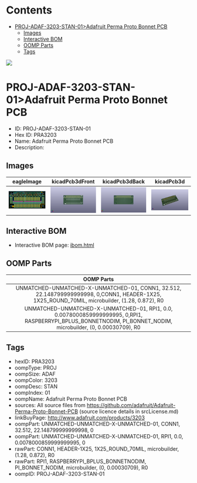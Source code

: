 



Contents
========

* [PROJ-ADAF-3203-STAN-01>Adafruit Perma Proto Bonnet PCB](#proj-adaf-3203-stan-01adafruit-perma-proto-bonnet-pcb)
	* [Images](#images)
	* [Interactive BOM](#interactive-bom)
	* [OOMP Parts](#oomp-parts)
	* [Tags](#tags)
  
![][im]
# PROJ-ADAF-3203-STAN-01>Adafruit Perma Proto Bonnet PCB

- ID: PROJ-ADAF-3203-STAN-01
- Hex ID: PRA3203
- Name: Adafruit Perma Proto Bonnet PCB
- Description: 

## Images
  
  

|eagleImage|kicadPcb3dFront|kicadPcb3dBack|kicadPcb3d|
| :---: | :---: | :---: | :---: |
|[![eagleImage](eagleImage_140.png)](eagleImage_600.png)|[![kicadPcb3dFront](kicadPcb3dFront_140.png)](kicadPcb3dFront_600.png)|[![kicadPcb3dBack](kicadPcb3dBack_140.png)](kicadPcb3dBack_600.png)|[![kicadPcb3d](kicadPcb3d_140.png)](kicadPcb3d_600.png)|

## Interactive BOM

- Interactive BOM page: [ibom.html](kicad/bom/ibom.html)

## OOMP Parts
  

|OOMP Parts|
| :---: |
|UNMATCHED-UNMATCHED-X-UNMATCHED-01, CONN1, 32.512, 22.148799999999998, 0,CONN1, HEADER-1X25, 1X25_ROUND_70MIL, microbuilder, (1.28, 0.872), R0|
|UNMATCHED-UNMATCHED-X-UNMATCHED-01, RPI1, 0.0, 0.0078000859999999995, 0,RPI1, RASPBERRYPI_BPLUS_BONNETNODIM, PI_BONNET_NODIM, microbuilder, (0, 0.00030709), R0|

## Tags

- hexID: PRA3203
- oompType: PROJ
- oompSize: ADAF
- oompColor: 3203
- oompDesc: STAN
- oompIndex: 01
- oompName: Adafruit Perma Proto Bonnet PCB
- sources: All source files from https://github.com/adafruit/Adafruit-Perma-Proto-Bonnet-PCB (source licence details in srcLicense.md)
- linkBuyPage: http://www.adafruit.com/products/3203
- oompPart: UNMATCHED-UNMATCHED-X-UNMATCHED-01, CONN1, 32.512, 22.148799999999998, 0
- oompPart: UNMATCHED-UNMATCHED-X-UNMATCHED-01, RPI1, 0.0, 0.0078000859999999995, 0
- rawPart: CONN1, HEADER-1X25, 1X25_ROUND_70MIL, microbuilder, (1.28, 0.872), R0
- rawPart: RPI1, RASPBERRYPI_BPLUS_BONNETNODIM, PI_BONNET_NODIM, microbuilder, (0, 0.00030709), R0
- oompID: PROJ-ADAF-3203-STAN-01



[im]: kicadPcb3d_450.png
